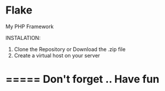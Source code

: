 Flake
=====

My PHP Framework

INSTALATION:
1. Clone the Repository or Download the .zip file
2. Create a virtual host on your server

=====
Don't forget ..  Have fun
=====
